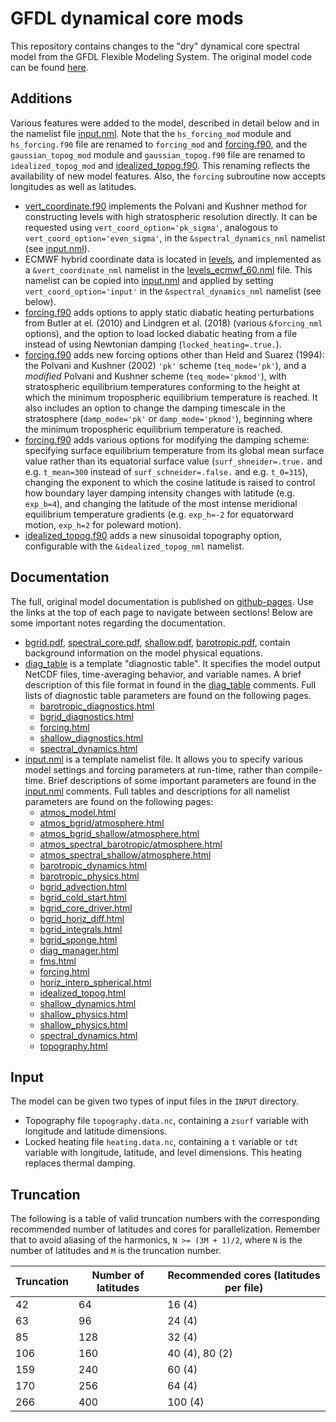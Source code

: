 GFDL dynamical core mods
========================

This repository contains changes to the "dry" dynamical core spectral model from the
GFDL Flexible Modeling System. The original model code can be found
[here](https://github.com/lukelbd/gfdl-fms-orig).

Additions
---------

Various features were added to the model, described in detail below and in the namelist
file [input.nml](exp/input.nml). Note that the `hs_forcing_mod` module and
`hs_forcing.f90` file are renamed to `forcing_mod` and
[forcing.f90](src/atmos_param/forcing/forcing.f90), and the `gaussian_topog_mod` module
and `gaussian_topog.f90` file are renamed to `idealized_topog_mod` and
[idealized_topog.f90](src/shared/topography/idealized_topog.f90). This renaming reflects
the availability of new model features. Also, the `forcing` subroutine now accepts
longitudes as well as latitudes.

* [vert_coordinate.f90](src/atmos_spectral/init/vert_coordinate.f90) implements the
  Polvani and Kushner method for constructing levels with high stratospheric resolution
  directly. It can be requested using `vert_coord_option='pk_sigma'`, analogous to
  `vert_coord_option='even_sigma'`, in the `&spectral_dynamics_nml` namelist (see
  [input.nml](exp/input.nml)).
* ECMWF hybrid coordinate data is located in [levels](exp/levels), and implemented as a
  `&vert_coordinate_nml` namelist in the [levels_ecmwf_60.nml](exp/levels_ecmwf_60.nml)
  file. This namelist can be copied into [input.nml](exp/input.nml) and applied by
  setting `vert_coord_option='input'` in the `&spectral_dynamics_nml` namelist (see
  below).
* [forcing.f90](src/atmos_param/forcing/forcing.f90) adds options to apply static
  diabatic heating perturbations from Butler at el. (2010) and Lindgren et al. (2018)
  (various `&forcing_nml` options), and the option to load locked diabatic heating from
  a file instead of using Newtonian damping (`locked_heating=.true.`).
* [forcing.f90](src/atmos_param/forcing/forcing.f90) adds new forcing options other than
  Held and Suarez (1994): the Polvani and Kushner (2002) `'pk'` scheme
  (`teq_mode='pk'`), and a *modified* Polvani and Kushner scheme (`teq_mode='pkmod'`),
  with stratospheric equilibrium temperatures conforming to the height at which the
  minimum tropospheric equilibrium temperature is reached. It also includes an option
  to change the damping timescale in the stratosphere (`damp_mode='pk'` or
  `damp_mode='pkmod'`), beginning where the minimum tropospheric equilibrium
  temperature is reached.
* [forcing.f90](src/atmos_param/forcing/forcing.f90) adds various options for modifying
  the damping scheme: specifying surface equilibrium temperature from its global mean
  surface value rather than its equatorial surface value (`surf_shneider=.true.` and
  e.g. `t_mean=300` instead of `surf_schneider=.false.` and e.g. `t_0=315`), changing
  the exponent to which the cosine latitude is raised to control how boundary layer
  damping intensity changes with latitude (e.g. `exp_b=4`), and changing the latitude of
  the most intense meridional equilibrium temperature gradients (e.g. `exp_h=-2` for
  equatorward motion, `exp_h=2` for poleward motion).
* [idealized_topog.f90](src/shared/topography/idealized_topog.f90) adds a new sinusoidal
  topography option, configurable with the `&idealized_topog_nml` namelist.

Documentation
-------------

The full, original model documentation is published on
[github-pages](https://lukelbd.github.io/gfdl-fms). Use the links at the top of each
page to navigate between sections! Below are some important notes regarding the
documentation.

* [bgrid.pdf](https://lukelbd.github.io/gfdl-fms/doc/bgrid.pdf),
  [spectral_core.pdf](https://lukelbd.github.io/gfdl-fms/doc/spectral_core.pdf),
  [shallow.pdf](https://lukelbd.github.io/gfdl-fms/doc/shallow.pdf),
  [barotropic.pdf](https://lukelbd.github.io/gfdl-fms/doc/barotropic.pdf), contain
  background information on the model physical equations.
* [diag_table](exp/diag_table) is a template "diagnostic table". It specifies the model
  output NetCDF files, time-averaging behavior, and variable names. A brief description
  of this file format in found in the [diag_table](exp/diag_table) comments. Full lists
  of diagnostic table parameters are found on the following pages.
    * [barotropic_diagnostics.html](https://lukelbd.github.io/gfdl-fms/src/atmos_spectral_barotropic/barotropic_diagnostics.html)
    * [bgrid_diagnostics.html](https://lukelbd.github.io/gfdl-fms/src/atmos_bgrid/tools/bgrid_diagnostics.html)
    * [forcing.html](https://lukelbd.github.io/gfdl-fms/src/atmos_param/forcing/forcing.html)
    * [shallow_diagnostics.html](https://lukelbd.github.io/gfdl-fms/src/atmos_spectral_shallow/shallow_diagnostics.html)
    * [spectral_dynamics.html](https://lukelbd.github.io/gfdl-fms/src/atmos_spectral/model/spectral_dynamics.html)
* [input.nml](exp/input.nml) is a template namelist file. It allows you to specify
  various model settings and forcing parameters at run-time, rather than compile-time.
  Brief descriptions of some important parameters are found in the
  [input.nml](exp/input.nml) comments. Full tables and descriptions for all namelist
  parameters are found on the following pages:
    * [atmos_model.html](https://lukelbd.github.io/gfdl-fms/src/atmos_solo/atmos_model.html)
    * [atmos_bgrid/atmosphere.html](https://lukelbd.github.io/gfdl-fms/src/atmos_bgrid/driver/solo/atmosphere.html)
    * [atmos_bgrid_shallow/atmosphere.html](https://lukelbd.github.io/gfdl-fms/src/atmos_bgrid/driver/shallow/atmosphere.html)
    * [atmos_spectral_barotropic/atmosphere.html](https://lukelbd.github.io/gfdl-fms/src/atmos_spectral_barotropic/atmosphere.html)
    * [atmos_spectral_shallow/atmosphere.html](https://lukelbd.github.io/gfdl-fms/src/atmos_spectral_shallow/atmosphere.html)
    * [barotropic_dynamics.html](https://lukelbd.github.io/gfdl-fms/src/atmos_spectral_barotropic/barotropic_dynamics.html)
    * [barotropic_physics.html](https://lukelbd.github.io/gfdl-fms/src/atmos_spectral_barotropic/barotropic_physics.html)
    * [bgrid_advection.html](https://lukelbd.github.io/gfdl-fms/src/atmos_bgrid/model/bgrid_advection.html)
    * [bgrid_cold_start.html](https://lukelbd.github.io/gfdl-fms/src/atmos_bgrid/tools/bgrid_cold_start.html)
    * [bgrid_core_driver.html](https://lukelbd.github.io/gfdl-fms/src/atmos_bgrid/model/bgrid_core_driver.html)
    * [bgrid_horiz_diff.html](https://lukelbd.github.io/gfdl-fms/src/atmos_bgrid/model/bgrid_horiz_diff.html)
    * [bgrid_integrals.html](https://lukelbd.github.io/gfdl-fms/src/atmos_bgrid/tools/bgrid_integrals.html)
    * [bgrid_sponge.html](https://lukelbd.github.io/gfdl-fms/src/atmos_bgrid/model/bgrid_sponge.html)
    * [diag_manager.html](https://lukelbd.github.io/gfdl-fms/src/shared/diag_manager/diag_manager.html)
    * [fms.html](https://lukelbd.github.io/gfdl-fms/src/shared/fms/fms.html)
    * [forcing.html](https://lukelbd.github.io/gfdl-fms/src/atmos_param/forcing/forcing.html)
    * [horiz_interp_spherical.html](https://lukelbd.github.io/gfdl-fms/src/shared/horiz_interp/horiz_interp_spherical.html)
    * [idealized_topog.html](https://lukelbd.github.io/gfdl-fms/src/shared/topography/idealized_topog.html)
    * [shallow_dynamics.html](https://lukelbd.github.io/gfdl-fms/src/atmos_spectral_shallow/shallow_dynamics.html)
    * [shallow_physics.html](https://lukelbd.github.io/gfdl-fms/src/atmos_param/shallow_physics/shallow_physics.html)
    * [shallow_physics.html](https://lukelbd.github.io/gfdl-fms/src/atmos_spectral_shallow/shallow_physics.html)
    * [spectral_dynamics.html](https://lukelbd.github.io/gfdl-fms/src/atmos_spectral/model/spectral_dynamics.html)
    * [topography.html](https://lukelbd.github.io/gfdl-fms/src/shared/topography/topography.html)

Input
-----

The model can be given two types of input files in the `INPUT` directory.

* Topography file `topography.data.nc`, containing a `zsurf` variable with longitude and
  latitude dimensions.
* Locked heating file `heating.data.nc`, containing a `t` variable or `tdt` variable
  with longitude, latitude, and level dimensions. This heating replaces thermal damping.

Truncation
----------

The following is a table of valid truncation numbers with the corresponding recommended
number of latitudes and cores for parallelization. Remember that to avoid aliasing of
the harmonics, `N >= (3M + 1)/2`, where `N` is the number of latitudes and `M` is the
truncation number.

| Truncation | Number of latitudes | Recommended cores (latitudes per file) |
| ---        | ---                 | ---                                    |
| 42         | 64                  | 16 (4)                                 |
| 63         | 96                  | 24 (4)                                 |
| 85         | 128                 | 32 (4)                                 |
| 106        | 160                 | 40 (4), 80 (2)                         |
| 159        | 240                 | 60 (4)                                 |
| 170        | 256                 | 64 (4)                                 |
| 266        | 400                 | 100 (4)                                |

